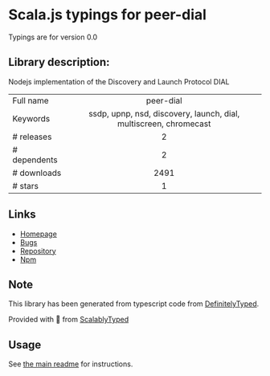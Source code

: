 
# Scala.js typings for peer-dial

Typings are for version 0.0

## Library description:
Nodejs implementation of the Discovery and Launch Protocol DIAL

|                    |                 |
| ------------------ | :-------------: |
| Full name          | peer-dial |
| Keywords           | ssdp, upnp, nsd, discovery, launch, dial, multiscreen, chromecast |
| # releases         | 2 |
| # dependents       | 2 |
| # downloads        | 2491 |
| # stars            | 1 |

## Links
- [Homepage](https://github.com/fraunhoferfokus/peer-dial#readme)
- [Bugs](https://github.com/fraunhoferfokus/peer-dial/issues)
- [Repository](https://github.com/fraunhoferfokus/peer-dial)
- [Npm](https://www.npmjs.com/package/peer-dial)
    


## Note
This library has been generated from typescript code from [DefinitelyTyped](https://definitelytyped.org).

Provided with :purple_heart: from [ScalablyTyped](https://github.com/oyvindberg/ScalablyTyped)

## Usage
See [the main readme](../../readme.md) for instructions.


